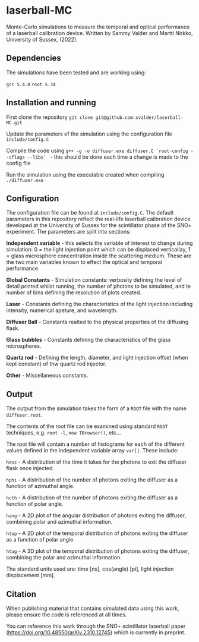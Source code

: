 # laserball-MC
Monte-Carlo simulations to measure the temporal and optical performance of a laserball calibration device. Written by Sammy Valder and Martti Nirkko, University of Sussex, (2022). 

## Dependencies
The simulations have been tested and are working using:

`gcc 5.4.0`
`root 5.34`

## Installation and running
First clone the repository
`git clone git@github.com:svalder/laserball-MC.git`

Update the parameters of the simulation using the configuration file `include/config.C`

Compile the code using ``g++ -g -o diffuser.exe diffuser.C `root-config --cflags --libs` `` - this should be done each time a change is made to the config file

Run the simulation using the executable created when compiling `./diffuser.exe`

## Configuration
The configuration file can be found at `include/config.C`. The default parameters in this repository reflect the real-life laserball calibration device developed at the University of Sussex for the scintillator phase of the SNO+ experiment. The parameters are split into sections:

**Independent variable** - this selects the variable of interest to change during simulation: 0 = the light injection point which can be displaced verticallay, 1 = glass microsphere concentration inside the scattering medium. These are the two main variables known to effect the optical and temporal performance.

**Global Constants** - Simulation constants: verbosity defining the level of detail printed whilst running, the number of photons to be simulated, and te number of bins defining the resolution of plots created.

**Laser** - Constants defining the characteristics of the light injection including intensity, numerical apeture, and wavelength.

**Diffuser Ball** - Constants realted to the physical properties of the diffusing flask. 

**Glass bubbles** - Constants defining the characteristics of the glass microspheres.

**Quartz rod** - Defining the length, diameter, and light injection offset (when kept constant) of thw quartz rod injector.

**Other** - Miscellaneous constants.

## Output
The output from the simulation takes the form of a `ROOT` file with the name `diffuser.root`.

The contents of the root file can be examined using standard `ROOT` techniques, e.g. `root -l`, `new TBrowser()`, etc...

The root file will contain a number of histograms for each of the different values defined in the independent variable array `var[]`. These include:

`hesc` - A distribution of the time it takes for the photons to exit the diffuser flask once injected.

`hphi` - A distribution of the number of photons exiting the diffuser as a function of azimuthal angle.

`hcth` - A distribution of the number of photons exiting the diffuser as a function of polar angle.

`hang` - A 2D plot of the angular distribution of photons exiting the diffuser, combining polar and azimuthal information.

`htop` - A 2D plot of the temporal distribution of photons exiting the diffuser as a function of polar angle.

`htag` - A 3D plot of the temporal distribution of photons exiting the diffuser, combining the polar and azimuthal information.

The standard units used are: time [ns], cos(angle) [pi], light injection displacement [mm]. 

## Citation
When publishing material that contains simulated data using this work, please ensure the code is referenced at all times.

You can reference this work through the SNO+ scintillator laserball paper (https://doi.org/10.48550/arXiv.2310.12745) which is currently in preprint. 
